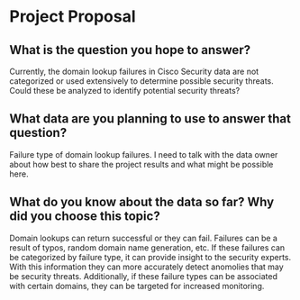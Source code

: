 # Project Proposal


## What is the question you hope to answer? 
Currently, the domain lookup failures in Cisco Security data are not categorized or used extensively to determine possible security threats. Could these be analyzed to identify potential security threats?

## What data are you planning to use to answer that question?
Failure type of domain lookup failures. I need to talk with the data owner about how best to share the project results and what might be possible here.

## What do you know about the data so far? Why did you choose this topic?
Domain lookups can return successful or they can fail. Failures can be a result of typos, random domain name generation, etc. If these failures can be categorized by failure type, it can provide insight to the security experts. With this information they can more accurately detect anomolies that may be security threats. Additionally, if these failure types can be associated with certain domains, they can be targeted for increased monitoring.

